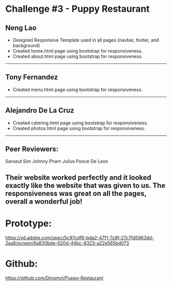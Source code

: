 # Challenge #3 - Puppy Restaurant

Neng Lao
---------------------
-  Designed Responsive Template used in all pages (navbar, footer, and background)  
-  Created home.html page using bootstrap for responsiveness.  
-  Created about.html page using bootstrap for responsiveness.  
----------------------

Tony Fernandez  
---------------------
- Created menu.html page using bootstrap for responsiveness.
----------------------

Alejandro De La Cruz  
---------------------
 - Created catering.html page using bootstrap for responsiveness.
 - Created photos.html page using bootstrap for responsiveness.
----------------------
  
Peer Reviewers:  
---------------------
  
  Saroeut Sim
  Johnny Pham
  Julius Ponce De Leon

  Their website worked perfectly and it looked exactly like the website that was given to us. The responsiveness was great on all the pages, overall a wonderful job!
---------------------



# Prototype:  

https://xd.adobe.com/spec/5c97cdf9-bda2-47f1-7c8f-27c7fd5963dd-2aa6/screen/6a830bde-020d-44bc-8323-a22e565bd073

# Github:  

https://github.com/Dinomyt/Puppy-Restaurant
